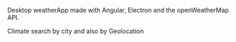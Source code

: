 Desktop weatherApp made with Angular, Electron and the openWeatherMap API.

Climate search by city and also by Geolocation


